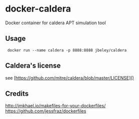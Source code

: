 # docker-caldera
Docker container for caldera APT simulation tool



## Usage
```
 docker run --name caldera -p 8888:8888 jbeley/caldera
```


## Caldera's license
see [https://github.com/mitre/caldera/blob/master/LICENSE]()

## Credits
http://jmkhael.io/makefiles-for-your-dockerfiles/
https://github.com/jessfraz/dockerfiles
